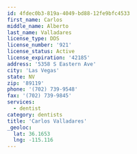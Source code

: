 ```yaml
---
id: 4fdec0b3-819a-4049-bd88-12fe9bfc4533
first_name: Carlos
middle_name: Alberto
last_name: Valladares
license_type: DDS
license_number: '921'
license_status: Active
license_expiration: '42185'
address: '5358 S Eastern Ave'
city: 'Las Vegas'
state: NV
zip: '89119'
phone: '(702) 739-9548'
fax: '(702) 739-9845'
services:
  - dentist
category: dentists
title: 'Carlos Valladares'
_geoloc:
  lat: 36.1653
  lng: -115.116
---
```

